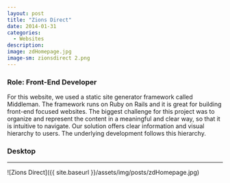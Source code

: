 ```yaml
---
layout: post
title: "Zions Direct"
date: 2014-01-31
categories:
  - Websites
description:
image: zdHomepage.jpg
image-sm: zionsdirect 2.png
---
```

### Role: Front-End Developer

For this website, we used a static site generator framework called Middleman. The framework runs on Ruby on Rails and it is great for building front-end focused websites. The biggest challenge for this project was to organize and represent the content in a meaningful and clear way, so that it is intuitive to navigate. Our solution offers clear information and visual hierarchy to users. The underlying development follows this hierarchy.

### Desktop
___
![Zions Direct]({{ site.baseurl }}/assets/img/posts/zdHomepage.jpg)
